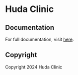 # Huda Clinic

## Documentation

For full documentation, visit [here](https://docs.google.com/document/d/1LBd-REz1rrdQ7faQn74kWCcw5enmiTxWppYLd2FYrx4/edit?usp=sharing).

## Copyright

Copyright 2024 Huda Clinic
